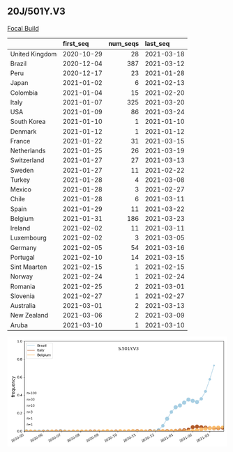 

## 20J/501Y.V3
[Focal Build](https://nextstrain.org/groups/neherlab/ncov/S.501Y.V3?c=gt-S_501)

|                | first_seq   |   num_seqs | last_seq   |
|:---------------|:------------|-----------:|:-----------|
| United Kingdom | 2020-10-29  |         28 | 2021-03-18 |
| Brazil         | 2020-12-04  |        387 | 2021-03-12 |
| Peru           | 2020-12-17  |         23 | 2021-01-28 |
| Japan          | 2021-01-02  |          6 | 2021-02-13 |
| Colombia       | 2021-01-04  |         15 | 2021-02-20 |
| Italy          | 2021-01-07  |        325 | 2021-03-20 |
| USA            | 2021-01-09  |         86 | 2021-03-24 |
| South Korea    | 2021-01-10  |          1 | 2021-01-10 |
| Denmark        | 2021-01-12  |          1 | 2021-01-12 |
| France         | 2021-01-22  |         31 | 2021-03-15 |
| Netherlands    | 2021-01-25  |         26 | 2021-03-19 |
| Switzerland    | 2021-01-27  |         27 | 2021-03-13 |
| Sweden         | 2021-01-27  |         11 | 2021-02-22 |
| Turkey         | 2021-01-28  |          4 | 2021-03-08 |
| Mexico         | 2021-01-28  |          3 | 2021-02-27 |
| Chile          | 2021-01-28  |          6 | 2021-03-11 |
| Spain          | 2021-01-29  |         11 | 2021-03-22 |
| Belgium        | 2021-01-31  |        186 | 2021-03-23 |
| Ireland        | 2021-02-02  |         11 | 2021-03-11 |
| Luxembourg     | 2021-02-02  |          3 | 2021-03-05 |
| Germany        | 2021-02-05  |         54 | 2021-03-16 |
| Portugal       | 2021-02-10  |         14 | 2021-03-15 |
| Sint Maarten   | 2021-02-15  |          1 | 2021-02-15 |
| Norway         | 2021-02-24  |          1 | 2021-02-24 |
| Romania        | 2021-02-25  |          2 | 2021-03-01 |
| Slovenia       | 2021-02-27  |          1 | 2021-02-27 |
| Australia      | 2021-03-01  |          2 | 2021-03-13 |
| New Zealand    | 2021-03-06  |          2 | 2021-03-09 |
| Aruba          | 2021-03-10  |          1 | 2021-03-10 |

![Overall trends S.501Y.V3](/overall_trends_figures/overall_trends_S.501Y.V3.png)